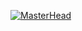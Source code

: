 [![MasterHead](https://yt3.googleusercontent.com/UqYEhGPTCGjVtkhaggvIgCNxEPj1yHq3C38pkN0noPheY5Z9uXdcgdKVCCxTr8v9MOrtf8-Y=w1707-fcrop64=1,00005a57ffffa5a8-k-c0xffffffff-no-nd-rj)](https://github.com/MemoryLeakSho)
